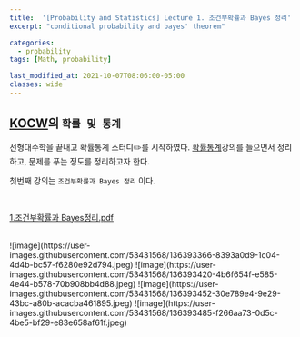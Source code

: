 ```yaml
---
title:  '[Probability and Statistics] Lecture 1. 조건부확률과 Bayes 정리'
excerpt: "conditional probability and bayes' theorem"

categories:
  - probability
tags: [Math, probability]

last_modified_at: 2021-10-07T08:06:00-05:00
classes: wide
---
```



## [KOCW](http://kocw.net/home/search/search.do?open_top_select=znAll&as=pop&query=%EC%A0%84%EC%9E%90%EA%B8%B0%ED%95%99&popKey=y)의 `확률 및 통계` 


선형대수학을 끝내고 확률통계 스터디✏️를 시작하였다. [확률통계](http://www.kocw.net/home/search/kemView.do?kemId=1056974)강의를 들으면서 정리하고, 문제를 푸는 정도를 정리하고자 한다.

첫번째 강의는 `조건부확률과 Bayes 정리` 이다. 


<br>

[1.조건부확률과 Bayes정리.pdf](https://github.com/chaelin0722/chaelin0722.github.io/files/7303155/1.Bayes.pdf)



<br>
![image](https://user-images.githubusercontent.com/53431568/136393366-8393a0d9-1c04-4d4b-bc57-f6280e92d794.jpeg)
![image](https://user-images.githubusercontent.com/53431568/136393420-4b6f654f-e585-4e44-b578-70b908bb4d88.jpeg)
![image](https://user-images.githubusercontent.com/53431568/136393452-30e789e4-9e29-43bc-a80b-acacba461895.jpeg)
![image](https://user-images.githubusercontent.com/53431568/136393485-f266aa73-0d5c-4be5-bf29-e83e658af61f.jpeg)

